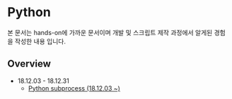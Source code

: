 # Python
본 문서는 hands-on에 가까운 문서이며 개발 및 스크립트 제작 과정에서 알게된 경험을 작성한 내용 입니다.

## Overview

* 18.12.03 - 18.12.31
    * [Python subprocess (18.12.03 ~)](https://github.com/Moon-Tae-Kwon/devops/tree/master/python/subprocess/README.md)